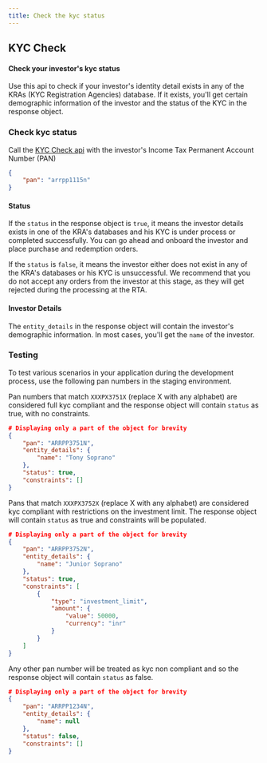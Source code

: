 ```yaml
---
title: Check the kyc status
---
```

## KYC Check
#### Check your investor's kyc status

Use this api to check if your investor's identity detail exists in any of the KRAs (KYC Registration Agencies) database. If it exists, you'll get certain demographic information of the investor and the status of the KYC in the response object.
### Check kyc status
Call the [KYC Check api](https://fintechprimitives.com/api/#create-a-kyc-check) with the investor's Income Tax Permanent Account Number (PAN)
```json
{
	"pan": "arrpp1115n"
}
```
#### Status  
If the `status` in the response object is `true`, it means the investor details exists in one of the KRA's databases and his KYC is under process or completed successfully. You can go ahead and onboard the investor and place purchase and redemption orders.

If the `status` is `false`, it means the investor either does not exist in any of the KRA's databases or his KYC is unsuccessful. We recommend that you do not accept any orders from the investor at this stage, as they will get rejected during the processing at the RTA.
#### Investor Details
The `entity_details` in the response object will contain the investor's demographic information. In most cases, you'll get the `name` of the investor.
### Testing
To test various scenarios in your application during the development process, use the following pan numbers in the staging environment.


Pan numbers that match `XXXPX3751X` (replace X with any alphabet) are considered full kyc compliant and the response object will contain `status` as true, with no constraints.  
```json
# Displaying only a part of the object for brevity
{
	"pan": "ARRPP3751N",
	"entity_details": {
		"name": "Tony Soprano"
	},
	"status": true,
	"constraints": []
}
```

Pans that match `XXXPX3752X` (replace X with any alphabet) are considered kyc compliant with restrictions on the investment limit. The response object will contain `status` as true and constraints will be populated.  
```json
# Displaying only a part of the object for brevity
{
	"pan": "ARRPP3752N",
	"entity_details": {
		"name": "Junior Soprano"
	},
	"status": true,
	"constraints": [
        {
            "type": "investment_limit",
            "amount": {
                "value": 50000,
                "currency": "inr"
            }
        }
    ]
}
```

Any other pan number will be treated as kyc non compliant and so the response object will contain `status` as false.

```json
# Displaying only a part of the object for brevity
{
	"pan": "ARRPP1234N",
	"entity_details": {
		"name": null
	},
	"status": false,
	"constraints": []
}
```
